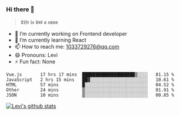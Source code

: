 ### Hi there 👋

> 𝕷𝖎𝖋𝖊 𝖎𝖘 𝖇𝖚𝖙 𝖆 𝖘𝖕𝖆𝖓

- 🔭 I’m currently working on Frontend developer
- 🌱 I’m currently learning React
- 📫 How to reach me: 1033729276@qq.com
- 😄 Pronouns: Levi
- ⚡ Fun fact: None


<!--START_SECTION:waka-->
```text
Vue.js       17 hrs 17 mins  ████████████████████▒░░░░   81.15 % 
JavaScript   2 hrs 15 mins   ██▓░░░░░░░░░░░░░░░░░░░░░░   10.61 % 
HTML         57 mins         █░░░░░░░░░░░░░░░░░░░░░░░░   04.52 % 
Other        24 mins         ▒░░░░░░░░░░░░░░░░░░░░░░░░   01.91 % 
JSON         10 mins         ▒░░░░░░░░░░░░░░░░░░░░░░░░   00.85 % 
```
<!--END_SECTION:waka-->


[![Levi's github stats](https://github-readme-stats.vercel.app/api?username=chaossssss)](https://github.com/anuraghazra/github-readme-stats)